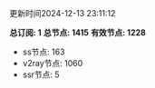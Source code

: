 更新时间2024-12-13 23:11:12

**总订阅: 1**
**总节点: 1415**
**有效节点: 1228**
- ss节点: 163
- v2ray节点: 1060
- ssr节点: 5
